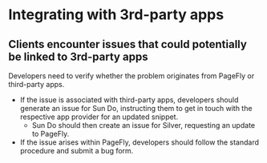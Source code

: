 # Integrating with 3rd-party apps

## Clients encounter issues that could potentially be linked to 3rd-party apps

Developers need to verify whether the problem originates from PageFly or third-party apps.

* If the issue is associated with third-party apps, developers should generate an issue for Sun Do, instructing them to get in touch with the respective app provider for an updated snippet.
  * Sun Do should then create an issue for Silver, requesting an update to PageFly.
* If the issue arises within PageFly, developers should follow the standard procedure and submit a bug form.
